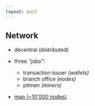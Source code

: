 ```yaml
---
layout: post
---
```


## Network

* decentral (distributed)
* three *"jobs"*:
  * transaction issuer *(wallets)*
  * branch office *(nodes)*
  * pitmen *(miners)*

* [map (~10'000 nodes)](https://bitnodes.io/)
